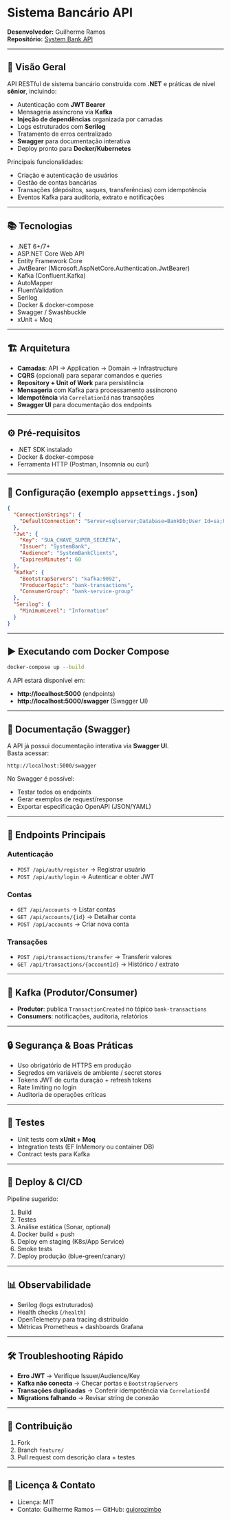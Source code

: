 # Sistema Bancário API
**Desenvolvedor:** Guilherme Ramos  
**Repositório:** [System Bank API](https://github.com/guiorozimbo/Desenvolvedor-CSharp-API-v4-System-Bank)

---

## 📌 Visão Geral
API RESTful de sistema bancário construída com **.NET** e práticas de nível **sênior**, incluindo:
- Autenticação com **JWT Bearer**
- Mensageria assíncrona via **Kafka**
- **Injeção de dependências** organizada por camadas
- Logs estruturados com **Serilog**
- Tratamento de erros centralizado
- **Swagger** para documentação interativa
- Deploy pronto para **Docker/Kubernetes**

Principais funcionalidades:
- Criação e autenticação de usuários
- Gestão de contas bancárias
- Transações (depósitos, saques, transferências) com idempotência
- Eventos Kafka para auditoria, extrato e notificações

---

## 📚 Tecnologias
- .NET 6+/7+
- ASP.NET Core Web API
- Entity Framework Core
- JwtBearer (Microsoft.AspNetCore.Authentication.JwtBearer)
- Kafka (Confluent.Kafka)
- AutoMapper
- FluentValidation
- Serilog
- Docker & docker-compose
- Swagger / Swashbuckle
- xUnit + Moq

---

## 🏗 Arquitetura
- **Camadas**: API → Application → Domain → Infrastructure  
- **CQRS** (opcional) para separar comandos e queries  
- **Repository + Unit of Work** para persistência  
- **Mensageria** com Kafka para processamento assíncrono  
- **Idempotência** via `CorrelationId` nas transações  
- **Swagger UI** para documentação dos endpoints  

---

## ⚙️ Pré-requisitos
- .NET SDK instalado  
- Docker & docker-compose  
- Ferramenta HTTP (Postman, Insomnia ou curl)  

---

## 🔧 Configuração (exemplo `appsettings.json`)
```json
{
  "ConnectionStrings": {
    "DefaultConnection": "Server=sqlserver;Database=BankDb;User Id=sa;Password=Your_password123;"
  },
  "Jwt": {
    "Key": "SUA_CHAVE_SUPER_SECRETA",
    "Issuer": "SystemBank",
    "Audience": "SystemBankClients",
    "ExpiresMinutes": 60
  },
  "Kafka": {
    "BootstrapServers": "kafka:9092",
    "ProducerTopic": "bank-transactions",
    "ConsumerGroup": "bank-service-group"
  },
  "Serilog": {
    "MinimumLevel": "Information"
  }
}
```

---

## ▶️ Executando com Docker Compose
```bash
docker-compose up --build
```
A API estará disponível em:  
- **http://localhost:5000** (endpoints)  
- **http://localhost:5000/swagger** (Swagger UI)  

---

## 📖 Documentação (Swagger)
A API já possui documentação interativa via **Swagger UI**.  
Basta acessar:  
```
http://localhost:5000/swagger
```

No Swagger é possível:
- Testar todos os endpoints
- Gerar exemplos de request/response
- Exportar especificação OpenAPI (JSON/YAML)

---

## 🔑 Endpoints Principais
### Autenticação
- `POST /api/auth/register` → Registrar usuário  
- `POST /api/auth/login` → Autenticar e obter JWT  

### Contas
- `GET /api/accounts` → Listar contas  
- `GET /api/accounts/{id}` → Detalhar conta  
- `POST /api/accounts` → Criar nova conta  

### Transações
- `POST /api/transactions/transfer` → Transferir valores  
- `GET /api/transactions/{accountId}` → Histórico / extrato  

---

## 📨 Kafka (Produtor/Consumer)
- **Produtor**: publica `TransactionCreated` no tópico `bank-transactions`  
- **Consumers**: notificações, auditoria, relatórios  

---

## 🔒 Segurança & Boas Práticas
- Uso obrigatório de HTTPS em produção  
- Segredos em variáveis de ambiente / secret stores  
- Tokens JWT de curta duração + refresh tokens  
- Rate limiting no login  
- Auditoria de operações críticas  

---

## 🧪 Testes
- Unit tests com **xUnit + Moq**  
- Integration tests (EF InMemory ou container DB)  
- Contract tests para Kafka  

---

## 🚀 Deploy & CI/CD
Pipeline sugerido:
1. Build  
2. Testes  
3. Análise estática (Sonar, optional)  
4. Docker build + push  
5. Deploy em staging (K8s/App Service)  
6. Smoke tests  
7. Deploy produção (blue-green/canary)  

---

## 📊 Observabilidade
- Serilog (logs estruturados)  
- Health checks (`/health`)  
- OpenTelemetry para tracing distribuído  
- Métricas Prometheus + dashboards Grafana  

---

## 🛠 Troubleshooting Rápido
- **Erro JWT** → Verifique Issuer/Audience/Key  
- **Kafka não conecta** → Checar portas e `BootstrapServers`  
- **Transações duplicadas** → Conferir idempotência via `CorrelationId`  
- **Migrations falhando** → Revisar string de conexão  

---

## 🤝 Contribuição
1. Fork  
2. Branch `feature/`  
3. Pull request com descrição clara + testes  

---

## 📜 Licença & Contato
- Licença: MIT  
- Contato: Guilherme Ramos — GitHub: [guiorozimbo](https://github.com/guiorozimbo)  
